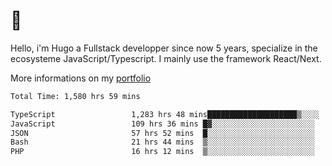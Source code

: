 # 👋 

Hello, i'm Hugo a Fullstack developper since now 5 years, specialize in the ecosysteme JavaScript/Typescript. I mainly use the framework React/Next.

More informations on my [portfolio](https://hcampos.fr)

<!--START_SECTION:waka-->

```txt
Total Time: 1,580 hrs 59 mins

TypeScript                 1,283 hrs 48 mins████████████████████▒░░░░   81.20 %
JavaScript                 109 hrs 36 mins █▓░░░░░░░░░░░░░░░░░░░░░░░   06.93 %
JSON                       57 hrs 52 mins  █░░░░░░░░░░░░░░░░░░░░░░░░   03.66 %
Bash                       21 hrs 44 mins  ▒░░░░░░░░░░░░░░░░░░░░░░░░   01.38 %
PHP                        16 hrs 12 mins  ▒░░░░░░░░░░░░░░░░░░░░░░░░   01.03 %
```

<!--END_SECTION:waka-->
